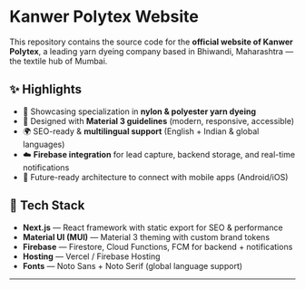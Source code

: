 # Kanwer Polytex Website

This repository contains the source code for the **official website of Kanwer Polytex**, a leading yarn dyeing company based in Bhiwandi, Maharashtra — the textile hub of Mumbai.  

## ✨ Highlights
- 🧵 Showcasing specialization in **nylon & polyester yarn dyeing**  
- 🎨 Designed with **Material 3 guidelines** (modern, responsive, accessible)  
- 🌍 SEO-ready & **multilingual support** (English + Indian & global languages)  
- ☁️ **Firebase integration** for lead capture, backend storage, and real-time notifications  
- 📱 Future-ready architecture to connect with mobile apps (Android/iOS)  

## 🚀 Tech Stack
- **Next.js** — React framework with static export for SEO & performance  
- **Material UI (MUI)** — Material 3 theming with custom brand tokens  
- **Firebase** — Firestore, Cloud Functions, FCM for backend + notifications  
- **Hosting** — Vercel / Firebase Hosting  
- **Fonts** — Noto Sans + Noto Serif (global language support)  

---
